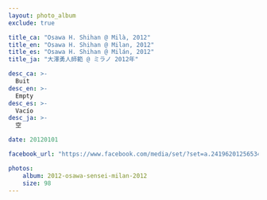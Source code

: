 ```yaml
---
layout: photo_album
exclude: true

title_ca: "Osawa H. Shihan @ Milà, 2012"
title_en: "Osawa H. Shihan @ Milan, 2012"
title_es: "Osawa H. Shihan @ Milán, 2012"
title_ja: "大澤勇人師範 @ ミラノ 2012年"

desc_ca: >-
  Buit
desc_en: >-
  Empty
desc_es: >-
  Vacío
desc_ja: >-
  空

date: 20120101

facebook_url: "https://www.facebook.com/media/set/?set=a.241962012565343"

photos:
    album: 2012-osawa-sensei-milan-2012
    size: 98
---
```

